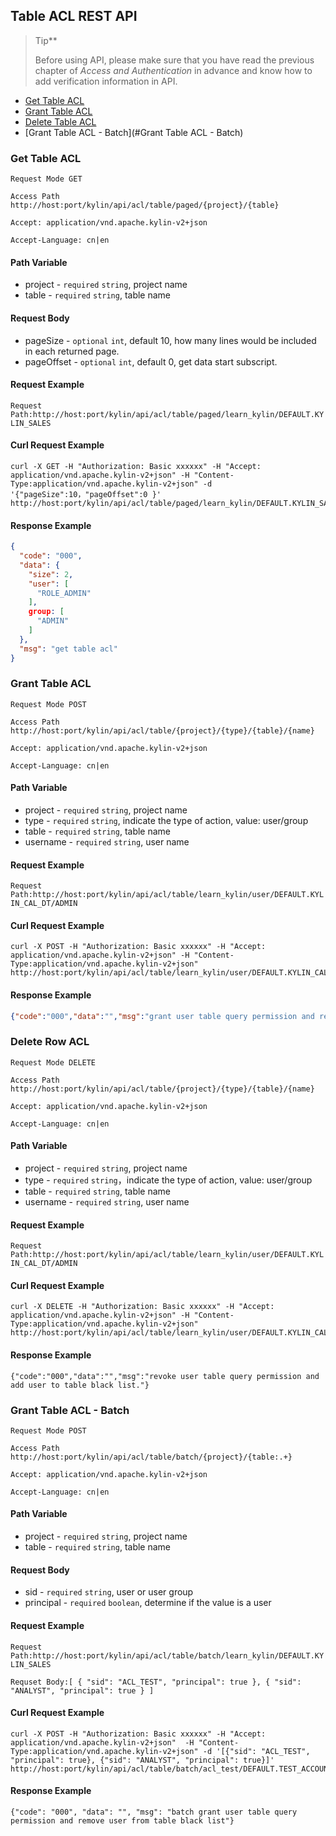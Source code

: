 ## Table ACL REST API

> Tip**
>
> Before using API, please make sure that you have read the previous chapter of *Access and Authentication* in advance and know how to add verification information in API. 


* [Get Table ACL](#get-table-acl)
* [Grant Table ACL](#grant-table-acl)
* [Delete Table ACL](#delete-table-acl)
* [Grant Table ACL - Batch](#Grant Table ACL - Batch)

### Get Table ACL
`Request Mode GET`

`Access Path http://host:port/kylin/api/acl/table/paged/{project}/{table}`

`Accept: application/vnd.apache.kylin-v2+json`

`Accept-Language: cn|en`

#### Path Variable
* project - `required` `string`, project name
* table - `required` `string`, table name

#### Request Body
* pageSize - `optional` `int`, default 10, how many lines would be included in each returned page.
* pageOffset - `optional` `int`, default 0, get data start subscript.

#### Request Example
`Request Path:http://host:port/kylin/api/acl/table/paged/learn_kylin/DEFAULT.KYLIN_SALES`


#### Curl Request Example
```
curl -X GET -H "Authorization: Basic xxxxxx" -H "Accept: application/vnd.apache.kylin-v2+json" -H "Content-Type:application/vnd.apache.kylin-v2+json" -d '{"pageSize":10，"pageOffset":0 }' http://host:port/kylin/api/acl/table/paged/learn_kylin/DEFAULT.KYLIN_SALES
```

#### Response Example
```json
{
  "code": "000",
  "data": {
    "size": 2,
    "user": [
      "ROLE_ADMIN"
    ],
    group: [
      "ADMIN"
    ]
  },
  "msg": "get table acl"
}
```

### Grant Table ACL
`Request Mode POST`

`Access Path http://host:port/kylin/api/acl/table/{project}/{type}/{table}/{name}`

`Accept: application/vnd.apache.kylin-v2+json`

`Accept-Language: cn|en`

#### Path Variable
* project - `required` `string`, project name
* type - `required` `string`, indicate the type of action, value: user/group
* table - `required` `string`, table name
* username - `required` `string`, user name

#### Request Example
`Request Path:http://host:port/kylin/api/acl/table/learn_kylin/user/DEFAULT.KYLIN_CAL_DT/ADMIN`

#### Curl Request Example
```
curl -X POST -H "Authorization: Basic xxxxxx" -H "Accept: application/vnd.apache.kylin-v2+json" -H "Content-Type:application/vnd.apache.kylin-v2+json" http://host:port/kylin/api/acl/table/learn_kylin/user/DEFAULT.KYLIN_CAL_DT/ADMIN
```

#### Response Example
```json
{"code":"000","data":"","msg":"grant user table query permission and remove user from table black list."}
```

### Delete Row ACL
`Request Mode DELETE`

`Access Path http://host:port/kylin/api/acl/table/{project}/{type}/{table}/{name}`

`Accept: application/vnd.apache.kylin-v2+json`

`Accept-Language: cn|en`

#### Path Variable
* project - `required` `string`, project name
* type - `required` `string`，indicate the type of action, value: user/group
* table - `required` `string`, table name
* username - `required` `string`, user name

#### Request Example
`Request Path:http://host:port/kylin/api/acl/table/learn_kylin/user/DEFAULT.KYLIN_CAL_DT/ADMIN`

#### Curl Request Example
```
curl -X DELETE -H "Authorization: Basic xxxxxx" -H "Accept: application/vnd.apache.kylin-v2+json" -H "Content-Type:application/vnd.apache.kylin-v2+json" http://host:port/kylin/api/acl/table/learn_kylin/user/DEFAULT.KYLIN_CAL_DT/ADMIN
```

#### Response Example
```
{"code":"000","data":"","msg":"revoke user table query permission and add user to table black list."}
```
### Grant Table ACL - Batch

`Request Mode POST`

`Access Path http://host:port/kylin/api/acl/table/batch/{project}/{table:.+}`

`Accept: application/vnd.apache.kylin-v2+json`

`Accept-Language: cn|en`

#### Path Variable

- project - `required` `string`, project name
- table - `required` `string`, table name

#### Request Body

* sid - `required` `string`, user or user group
* principal - `required` `boolean`, determine if the value is a user

#### Request Example

`Request Path:http://host:port/kylin/api/acl/table/batch/learn_kylin/DEFAULT.KYLIN_SALES`

`Requset Body:[ { "sid": "ACL_TEST", "principal": true }, { "sid": "ANALYST", "principal": true } ]`

#### Curl Request Example

```
curl -X POST -H "Authorization: Basic xxxxxx" -H "Accept: application/vnd.apache.kylin-v2+json"  -H "Content-Type:application/vnd.apache.kylin-v2+json" -d '[{"sid": "ACL_TEST", "principal": true}, {"sid": "ANALYST", "principal": true}]' http://host:port/kylin/api/acl/table/batch/acl_test/DEFAULT.TEST_ACCOUNT
```

#### Response Example

```
{"code": "000", "data": "", "msg": "batch grant user table query permission and remove user from table black list"}
```

